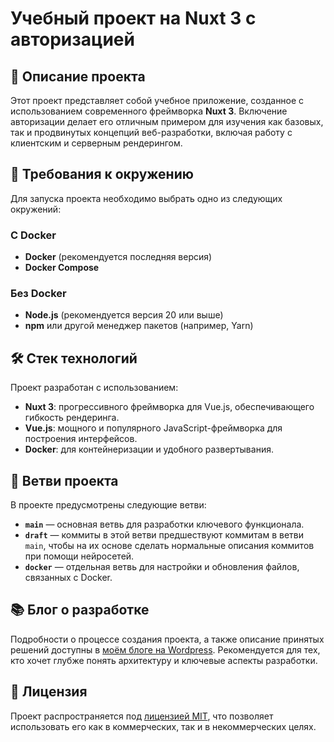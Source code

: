 # Учебный проект на Nuxt 3 с авторизацией

## 📝 Описание проекта

Этот проект представляет собой учебное приложение, созданное с использованием современного фреймворка **Nuxt 3**. Включение авторизации делает его отличным примером для изучения как базовых, так и продвинутых концепций веб-разработки, включая работу с клиентским и серверным рендерингом.

## 🚀 Требования к окружению

Для запуска проекта необходимо выбрать одно из следующих окружений:

### С Docker

- **Docker** (рекомендуется последняя версия)
- **Docker Compose**

### Без Docker

- **Node.js** (рекомендуется версия 20 или выше)
- **npm** или другой менеджер пакетов (например, Yarn)

## 🛠️ Стек технологий

Проект разработан с использованием:

- **Nuxt 3**: прогрессивного фреймворка для Vue.js, обеспечивающего гибкость рендеринга.
- **Vue.js**: мощного и популярного JavaScript-фреймворка для построения интерфейсов.
- **Docker**: для контейнеризации и удобного развертывания.

## 🌿 Ветви проекта

В проекте предусмотрены следующие ветви:

- **`main`** — основная ветвь для разработки ключевого функционала.
- **`draft`** — коммиты в этой ветви предшествуют коммитам в ветви `main`, чтобы на их основе сделать нормальные описания коммитов при помощи нейросетей.
- **`docker`** — отдельная ветвь для настройки и обновления файлов, связанных с Docker.

## 📚 Блог о разработке

Подробности о процессе создания проекта, а также описание принятых решений доступны в [моём блоге на Wordpress](https://laboratorynotices.wordpress.com). Рекомендуется для тех, кто хочет глубже понять архитектуру и ключевые аспекты разработки.

## 📄 Лицензия

Проект распространяется под [лицензией MIT](LICENSE), что позволяет использовать его как в коммерческих, так и в некоммерческих целях.
